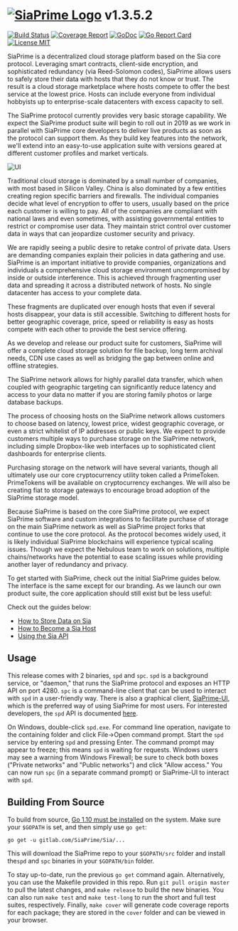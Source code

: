 # [![SiaPrime Logo](https://siaprime.net/imagestore/primelogo_cb_256x256.png)](http://siaprime.net) v1.3.5.2

[![Build Status](https://gitlab.com/SiaPrime/Sia/badges/master/build.svg)](https://gitlab.com/SiaPrime/Sia/commits/master)
[![Coverage Report](https://gitlab.com/SiaPrime/Sia/badges/master/coverage.svg)](https://gitlab.com/SiaPrime/Sia/commits/master)
[![GoDoc](https://godoc.org/gitlab.com/SiaPrime/Sia?status.svg)](https://godoc.org/gitlab.com/SiaPrime/Sia)
[![Go Report Card](https://goreportcard.com/badge/gitlab.com/SiaPrime/Sia)](https://goreportcard.com/report/gitlab.com/SiaPrime/Sia)
[![License MIT](https://img.shields.io/badge/License-MIT-brightgreen.svg)](https://img.shields.io/badge/License-MIT-brightgreen.svg)

SiaPrime is a decentralized cloud storage platform based on the Sia core 
protocol. Leveraging smart contracts, client-side encryption, and sophisticated
redundancy (via Reed-Solomon codes), SiaPrime allows users to safely store their 
data with hosts that they do not know or trust. The result is a cloud storage 
marketplace where hosts compete to offer the best service at the lowest price. 
Hosts can include everyone from individual hobbyists up to enterprise-scale 
datacenters with excess capacity to sell. 

The SiaPrime protocol currently provides very basic storage capability. We expect
the SiaPrime product suite will begin to roll out in 2019 as we work in parallel
with SiaPrime core developers to deliver live products as soon as the protocol can 
support them. As they build key features into the network, we'll extend
into an easy-to-use application suite with versions geared at different
customer profiles and market verticals.

![UI](https://gitlab.com/SiaPrime/Sia/raw/master/doc/assets/prime_wallet.png)

Traditional cloud storage is dominated by a small number of companies, with
most based in Silicon Valley. China is also dominated by a few entities
creating region specific barriers and firewalls. The individual companies
decide what level of encryption to offer to users, usually based on the price
each customer is willing to pay. All of the companies are compliant with
national laws and even sometimes, with assisting governmental entities to
restrict or compromise user data. They maintain strict control over customer
data in ways that can jeopardize customer security and privacy.

We are rapidly seeing a public desire to retake control of private data.
Users are demanding companies explain their policies in data gathering and use.
SiaPrime is an important initiative to provide companies, organizations and 
individuals a comprehensive cloud storage environment uncompromised by inside 
or outside interference. This is achieved through fragmenting user data and 
spreading it across a distributed network of hosts. No single datacenter has 
access to your complete data.

These fragments are duplicated over enough hosts that even if several hosts 
disappear, your data is still accessible. Switching to different hosts for 
better geographic coverage, price, speed or reliability is easy as hosts 
compete with each other to provide the best service offering. 

As we develop and release our product suite for customers, SiaPrime will 
offer a complete cloud storage solution for file backup, long term archival 
needs, CDN use cases as well as bridging the gap between online and offline 
strategies. 

The SiaPrime network allows for highly parallel data transfer, which when 
coupled with geographic targeting can significantly reduce latency and access 
to your data no matter if you are storing family photos or large database 
backups.


The process of choosing hosts on the SiaPrime network allows customers to 
choose based on latency, lowest price, widest geographic coverage, or even a 
strict whitelist of IP addresses or public keys. We expect to provide customers 
multiple ways to purchase storage on the SiaPrime network, including simple 
Dropbox-like web interfaces up to sophisticated client dashboards for 
enterprise clients.

Purchasing storage on the network will have several variants, though all 
ultimately use our core cryptocurrency utility token called a PrimeToken. 
PrimeTokens will be available on cryptocurrency exchanges. We will also be 
creating fiat to storage gateways to encourage broad adoption of the SiaPrime 
storage model. 

Because SiaPrime is based on the core SiaPrime protocol, we expect SiaPrime software 
and custom integrations to  facilitate purchase of storage on the main SiaPrime 
network as well as SiaPrime project forks that continue to use the core protocol. As 
the protocol becomes widely used, it is likely individual SiaPrime blockchains will 
experience typical scaling issues. Though we expect the Nebulous team to work 
on solutions, multiple chains/networks have the potential to ease scaling 
issues while providing another layer of redundancy and privacy. 


To get started with SiaPrime, check out the initial SiaPrime guides below. The 
interface is the same except for our branding. As we launch our own product 
suite, the core application should still exist but be less useful:

Check out the guides below:

- [How to Store Data on Sia](https://blog.sia.tech/getting-started-with-private-decentralized-cloud-storage-c9565dc8c854)
- [How to Become a Sia Host](https://blog.sia.tech/how-to-run-a-host-on-sia-2159ebc4725)
- [Using the Sia API](https://blog.sia.tech/api-quickstart-guide-f1d160c05235)


Usage
-----
This release comes with 2 binaries, `spd` and `spc`. `spd` is a background
service, or "daemon," that runs the SiaPrime protocol and exposes an HTTP API on
port 4280. `spc` is a command-line client that can be used to interact with
`spd` in a user-friendly way. There is also a graphical client, [SiaPrime-UI](https://gitlab.com/SiaPrime/SiaPrime-UI), 
which is the preferred way of using SiaPrime for most users. For interested 
developers, the `spd` API is documented [here](doc/API.md).

On Windows, double-click `spd.exe`. For command line operation, navigate to the
containing folder and click File->Open command prompt. Start the `spd` service 
by entering `spd` and pressing Enter. The command prompt may appear to freeze; 
this means `spd` is waiting for requests. Windows users may see a warning from 
Windows Firewall; be sure to check both boxes ("Private networks" and "Public 
networks") and click "Allow access." You can now run `spc` (in a separate command
prompt) or SiaPrime-UI to interact with `spd`. 

Building From Source
--------------------

To build from source, [Go 1.10 must be installed](https://golang.org/doc/install)
on the system. Make sure your `$GOPATH` is set, and then simply use `go get`:

```
go get -u gitlab.com/SiaPrime/Sia/...
```

This will download the SiaPrime repo to your `$GOPATH/src` folder and install 
the`spd` and `spc` binaries in your `$GOPATH/bin` folder.

To stay up-to-date, run the previous `go get` command again. Alternatively, you
can use the Makefile provided in this repo. Run `git pull origin master` to
pull the latest changes, and `make release` to build the new binaries. You
can also run `make test` and `make test-long` to run the short and full test
suites, respectively. Finally, `make cover` will generate code coverage reports
for each package; they are stored in the `cover` folder and can be viewed in
your browser.
